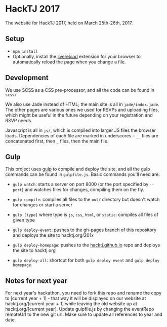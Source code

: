 HackTJ 2017
===========
The website for HackTJ 2017, held on March 25th-26th, 2017.

Setup
-----
- `npm install`
- Optionally, install the [livereload](http://livereload.com) extension for your browser to automatically reload the page when you change a file.

Development
-----------
We use SCSS as a CSS pre-processor, and all the code can be found in `scss/`

We also use Jade instead of HTML; the main site is all in `jade/index.jade`. The other pages are various ones we used for RSVPs and uploading files, which might be useful in the future depending on your registration and RSVP needs.

Javascript is all in `js/`, which is compiled into larger JS files the browser loads. Dependencies of each file are marked in underscores – `__` files are concatenated first, then `_` files, then the main file.

Gulp
----
This project uses [gulp](http://gulpjs.com) to compile and deploy the site, and all the gulp commands can be found in `gulpfile.js`. Basic commands you'll need are:

- `gulp watch`: starts a server on port 8000 (or the port specified by `--port`) and watches files for changes, compiling them on the fly.

- `gulp compile`: compiles all files to the `out/` directory but doesn't watch for changes or start a server

- `gulp [type]` where type is `js`, `css`, `html`, or `static`: compiles all files of given type 

- `gulp deploy-event`: pushes to the gh-pages branch of this repository and deploys the site to hacktj.org/201x

- `gulp deploy-homepage`: pushes to the [hacktj.github.io](https://github.com/hacktj/hacktj.github.io) repo and deploys the site to hacktj.org

- `gulp deploy-all`: shortcut for both `gulp deploy event` and `gulp deploy homepage`


Notes for next year
-------------------
For next year's hackathon, you need to fork this repo and rename the copy to [current year + 1] - that way it will be displayed on our website at hacktj.org/[current year + 1] while leaving the old website up at hacktj.org/[current year]. Update gulpfile.js by changing the eventRepo remoteUrl to the new git url. Make sure to update all references to year and date.

